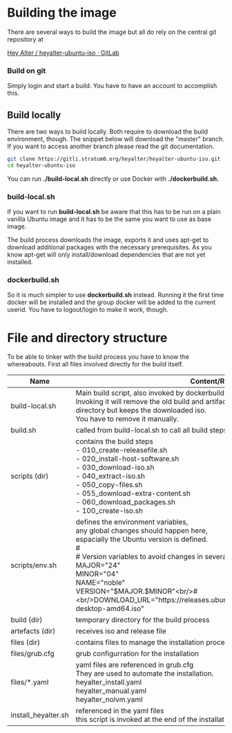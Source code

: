 # Building the image

There are several ways to build the image but all do rely on the central git repository at

[Hey Alter / heyalter-ubuntu-iso · GitLab](https://gitli.stratum0.org/heyalter/heyalter-ubuntu-iso.git)

### Build on git

Simply login and start a build. You have to have an account to accomplish this. 

## Build locally

There are two ways to build locally.  Both require to download the build environment, though. The snippet below will download the "master" branch. If you want to access another branch please read the git documentation.

```bash
git clone https://gitli.stratum0.org/heyalter/heyalter-ubuntu-iso.git
cd heyalter-ubuntu-iso
```

You can run **./build-local.sh** directly or use Docker with **./dockerbuild.sh.**

### build-local.sh

If you want to run **build-local.sh** be aware that this has to be run on a plain vanilla Ubuntu image and it has to be the same you want to use as base image. 

The build process downloads the image, exports it and uses apt-get to download additional packages with the necessary prerequisites. As you know apt-get will only install/download dependencies that are not yet installed. 

### dockerbuild.sh

So it is much simpler to use **dockerbuild.sh** instead.  Running it the first time docker will be installed and the group docker will be added to the current userid. You have to logout/login to make it work, though. 

# File and directory structure

To be able to tinker with the build process you have to know the whereabouts. First all files involved directly for the build itself.

| Name                | Content/Remarks                                                                                                                                                                                                                                                                                                                                                               |
| ------------------- | ----------------------------------------------------------------------------------------------------------------------------------------------------------------------------------------------------------------------------------------------------------------------------------------------------------------------------------------------------------------------------- |
| build-local.sh      | Main build script, also invoked by dockerbuild.sh<br>Invoking it will remove the old build and artifacts<br>directory but keeps the downloaded iso. <br>You have to remove it manually.                                                                                                                                                                                       |
| build.sh            | called from build-local.sh to call all build steps                                                                                                                                                                                                                                                                                                                            |
| scripts (dir)       | contains the build steps <br>- 010_create-releasefile.sh<br/>- 020_install-host-software.sh<br/>- 030_download-iso.sh<br/>- 040_extract-iso.sh<br/>- 050_copy-files.sh<br/>- 055_download-extra-content.sh<br/>- 060_download_packages.sh<br/>- 100_create-iso.sh                                                                                                             |
| scripts/env.sh      | defines the environment variables, <br>any global changes should happen here,<br> espacially the Ubuntu version is defined. <br>#<br/># Version variables to avoid changes in several locations<br/>MAJOR="24"<br/>MINOR="04"<br/>NAME="noble"<br/>VERSION="\$MAJOR.$MINOR"<br/>#<br/>DOWNLOAD_URL="https://releases.ubuntu.com/<br>\$NAME/ubuntu-$VERSION-desktop-amd64.iso" |
| build (dir)         | temporary directory for the build process                                                                                                                                                                                                                                                                                                                                     |
| artefacts (dir)     | receives iso and release file                                                                                                                                                                                                                                                                                                                                                 |
| files (dir)         | contains files to manage the installation process.                                                                                                                                                                                                                                                                                                                            |
| files/grub.cfg      | grub configurration for the installation                                                                                                                                                                                                                                                                                                                                      |
| files/\*.yaml       | yaml files are referenced in grub.cfg <br>They are used to automate the installation.<br>heyalter_install.yaml<br/>heyalter_manual.yaml<br/>heyalter_nolvm.yaml                                                                                                                                                                                                               |
| install_heyalter.sh | referenced in the yaml files <br>this script is invoked at the end of the installation process                                                                                                                                                                                                                                                                                |
